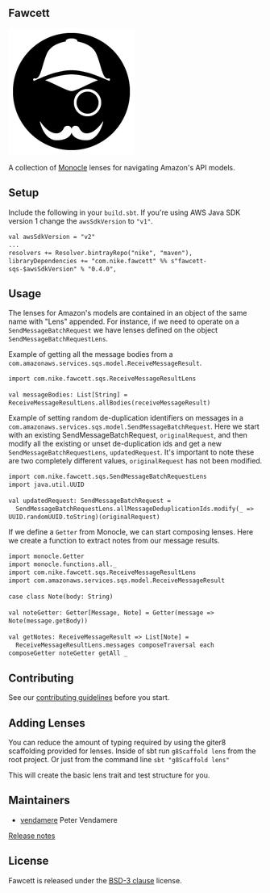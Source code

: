 Fawcett
-------
![Fawcett logo][logo]

A collection of [Monocle](http://julien-truffaut.github.io/Monocle/) lenses for navigating Amazon's API models.

Setup
-----

Include the following in your `build.sbt`. If you're using AWS Java SDK version 1 change the `awsSdkVersion` to `"v1"`.
```
val awsSdkVersion = "v2"
...
resolvers += Resolver.bintrayRepo("nike", "maven"),
libraryDependencies += "com.nike.fawcett" %% s"fawcett-sqs-$awsSdkVersion" % "0.4.0",
```


Usage
-----

The lenses for Amazon's models are contained in an object of the same name with "Lens" appended. For instance, if we
need to operate on a `SendMessageBatchRequest` we have lenses defined on the object `SendMessageBatchRequestLens`.

Example of getting all the message bodies from a `com.amazonaws.services.sqs.model.ReceiveMessageResult`.
```
import com.nike.fawcett.sqs.ReceiveMessageResultLens

val messageBodies: List[String] = ReceiveMessageResultLens.allBodies(receiveMessageResult)
```

Example of setting random de-duplication identifiers on messages in a
`com.amazonaws.services.sqs.model.SendMessageBatchRequest`. Here we start with an existing SendMessageBatchRequest,
`originalRequest`, and then modify all the existing or unset de-duplication ids and get a new
`SendMessageBatchRequestLens`, `updatedRequest`. It's important to note these are two completely different values,
`originalRequest` has not been modified.

```
import com.nike.fawcett.sqs.SendMessageBatchRequestLens
import java.util.UUID

val updatedRequest: SendMessageBatchRequest =
  SendMessageBatchRequestLens.allMessageDeduplicationIds.modify(_ => UUID.randomUUID.toString)(originalRequest)
```

If we define a `Getter` from Monocle, we can start composing lenses. Here we create a function to extract notes from
our message results.
```
import monocle.Getter
import monocle.functions.all._
import com.nike.fawcett.sqs.ReceiveMessageResultLens
import com.amazonaws.services.sqs.model.ReceiveMessageResult

case class Note(body: String)

val noteGetter: Getter[Message, Note] = Getter(message => Note(message.getBody))

val getNotes: ReceiveMessageResult => List[Note] =
  ReceiveMessageResultLens.messages composeTraversal each composeGetter noteGetter getAll _
```

Contributing
------------

See our [contributing guidelines](CONTRIBUTING.md) before you start.

Adding Lenses
-------------

You can reduce the amount of typing required by using the giter8 scaffolding provided for lenses.
Inside of sbt run `g8Scaffold lens` from the root project.
Or just from the command line `sbt "g8Scaffold lens"`

This will create the basic lens trait and test structure for you.

Maintainers
-----------
* [vendamere](https://github.com/vendamere) Peter Vendamere

[Release notes](CHANGELOG.md)

License
-------

Fawcett is released under the [BSD-3 clause](LICENSE.md) license.

[logo]: images/monocle-outline-Fawcett@250px.png "Fawcett logo"
